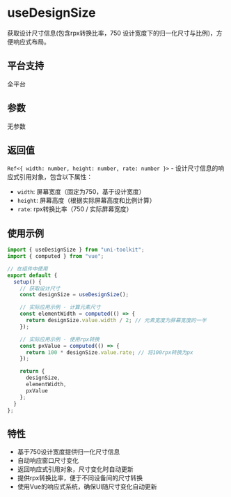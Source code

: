 # useDesignSize

获取设计尺寸信息(包含rpx转换比率，750 设计宽度下的归一化尺寸与比例)，方便响应式布局。

## 平台支持

全平台

## 参数

无参数

## 返回值

`Ref<{ width: number, height: number, rate: number }>` - 设计尺寸信息的响应式引用对象，包含以下属性：

- `width`: 屏幕宽度（固定为750，基于设计宽度）
- `height`: 屏幕高度（根据实际屏幕高度和比例计算）
- `rate`: rpx转换比率（750 / 实际屏幕宽度）

## 使用示例

```typescript
import { useDesignSize } from "uni-toolkit";
import { computed } from "vue";

// 在组件中使用
export default {
  setup() {
    // 获取设计尺寸
    const designSize = useDesignSize();

    // 实际应用示例 - 计算元素尺寸
    const elementWidth = computed(() => {
      return designSize.value.width / 2; // 元素宽度为屏幕宽度的一半
    });

    // 实际应用示例 - 使用rpx转换
    const pxValue = computed(() => {
      return 100 * designSize.value.rate; // 将100rpx转换为px
    });

    return {
      designSize,
      elementWidth,
      pxValue
    };
  }
};
```

## 特性

- 基于750设计宽度提供归一化尺寸信息
- 自动响应窗口尺寸变化
- 返回响应式引用对象，尺寸变化时自动更新
- 提供rpx转换比率，便于不同设备间的尺寸转换
- 使用Vue的响应式系统，确保UI随尺寸变化自动更新
